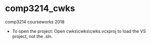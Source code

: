 # comp3214_cwks
comp3214 courseworks 2018


- To open the project: Open cwks\cwks\cwks.vcxproj to load the VS project, not the .sln.
